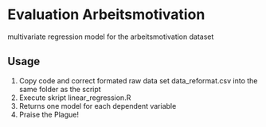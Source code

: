 # Evaluation Arbeitsmotivation
multivariate regression model for the arbeitsmotivation dataset

## Usage
1. Copy code and correct formated raw data set data_reformat.csv into the same folder as the script
2. Execute skript linear_regression.R
3. Returns one model for each dependent variable
4. Praise the Plague!
